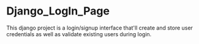 # Django_LogIn_Page
This django project is a login/signup interface that'll create and store user credentials as well as validate existing users during login. 
